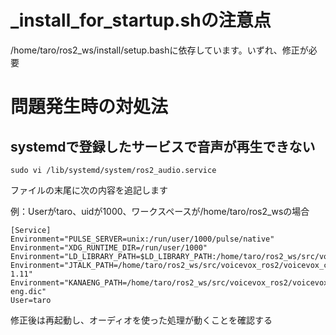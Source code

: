 # _install_for_startup.shの注意点
/home/taro/ros2_ws/install/setup.bashに依存しています。いずれ、修正が必要

# 問題発生時の対処法
## systemdで登録したサービスで音声が再生できない
```
sudo vi /lib/systemd/system/ros2_audio.service
```
ファイルの末尾に次の内容を追記します

例：Userがtaro、uidが1000、ワークスペースが/home/taro/ros2_wsの場合
```
[Service]
Environment="PULSE_SERVER=unix:/run/user/1000/pulse/native"
Environment="XDG_RUNTIME_DIR=/run/user/1000"
Environment="LD_LIBRARY_PATH=$LD_LIBRARY_PATH:/home/taro/ros2_ws/src/voicevox_ros2/voicevox_core"
Environment="JTALK_PATH=/home/taro/ros2_ws/src/voicevox_ros2/voicevox_core/open_jtalk_dic_utf_8-1.11"
Environment="KANAENG_PATH=/home/taro/ros2_ws/src/voicevox_ros2/voicevox_core/bep-eng.dic"
User=taro
```

修正後は再起動し、オーディオを使った処理が動くことを確認する
